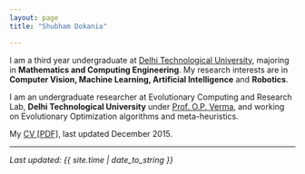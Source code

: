 ```yaml
---
layout: page
title: "Shubham Dokania"

---
```





I am a third year undergraduate at [Delhi Technological University](http://dtu.ac.in/),  majoring in **Mathematics and Computing Engineering**. My research interests are in **Computer Vision, Machine Learning, Artificial Intelligence** and **Robotics**. 

I am an undergraduate researcher at Evolutionary Computing and Research Lab, **Delhi Technological University** under [Prof. O.P. Verma](http://www.dtu.ac.in/Web/Departments/CSE/faculty/opverma.php), and working on Evolutionary Optimization algorithms and meta-heuristics.

My <a markdown="0" href="{{ site.url }}/assets/cv.pdf">CV [PDF]</a>, last updated December 2015.

---

*Last updated: {{ site.time | date_to_string }}*
